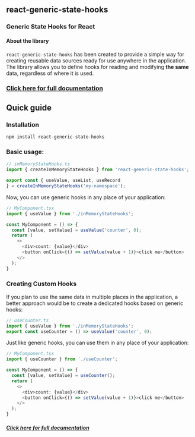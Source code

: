 ## react-generic-state-hooks
### Generic State Hooks for React

#### About the library
`react-generic-state-hooks` has been created to provide a simple way for creating reusable data sources
ready for use anywhere in the application.
The library allows you to define hooks for reading and modifying **the same** data, regardless of where it is used.

### [Click here for full documentation](https://thommee.github.io/react-generic-state-hooks/)

## Quick guide
### Installation
`npm install react-generic-state-hooks`

### Basic usage:

~~~typescript jsx
// inMemoryStateHooks.ts
import { createInMemoryStateHooks } from 'react-generic-state-hooks';

export const { useValue, useList, useRecord
} = createInMemoryStateHooks('my-namespace');
~~~
 Now, you can use generic hooks in any place of your application:

~~~typescript jsx
// MyComponent.tsx
import { useValue } from './inMemoryStateHooks';

const MyComponent = () => {
  const [value, setValue] = useValue('counter', 0);
  return (
    <>
      <div>count: {value}</div>
      <button onClick={() => setValue(value + 1)}>click me</button>
    </>
  );
}
~~~

### Creating Custom Hooks
If you plan to use the same data in multiple places in the application, 
a better approach would be to create a dedicated hooks based on generic hooks:
~~~typescript jsx
// useCounter.ts
import { useValue } from './inMemoryStateHooks';
export const useCounter = () => useValue('counter', 0);
~~~
Just like generic hooks, you can use them in any place of your application:
~~~typescript jsx
// MyComponent.tsx
import { useCounter } from './useCounter';

const MyComponent = () => {
  const [value, setValue] = useCounter();
  return (
    <>
      <div>count: {value}</div>
      <button onClick={() => setValue(value + 1)}>click me</button>
    </>
  );
}
~~~

##### [Click here for full documentation](https://thommee.github.io/react-generic-state-hooks/)

